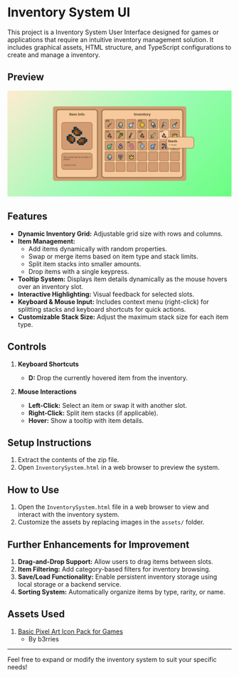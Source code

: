 
# Inventory System UI

This project is a Inventory System User Interface designed for games or applications that require an intuitive inventory management solution. It includes graphical assets, HTML structure, and TypeScript configurations to create and manage a inventory.

## Preview
![Inventory Preview](assets/InventoryPreview.png)

## Features

- **Dynamic Inventory Grid:** Adjustable grid size with rows and columns.
- **Item Management:**
    - Add items dynamically with random properties.
    - Swap or merge items based on item type and stack limits.
    - Split item stacks into smaller amounts.
    - Drop items with a single keypress.
- **Tooltip System:** Displays item details dynamically as the mouse hovers over an inventory slot.
- **Interactive Highlighting:** Visual feedback for selected slots.
- **Keyboard & Mouse Input:** Includes context menu (right-click) for splitting stacks and keyboard shortcuts for quick actions.
- **Customizable Stack Size:** Adjust the maximum stack size for each item type.

## Controls

1. **Keyboard Shortcuts**
   - **D:** Drop the currently hovered item from the inventory.

2. **Mouse Interactions**
   - **Left-Click:** Select an item or swap it with another slot.
   - **Right-Click:** Split item stacks (if applicable).
   - **Hover:** Show a tooltip with item details.

## Setup Instructions

1. Extract the contents of the zip file.
2. Open `InventorySystem.html` in a web browser to preview the system.

## How to Use

1. Open the `InventorySystem.html` file in a web browser to view and interact with the inventory system.
2. Customize the assets by replacing images in the `assets/` folder.

## Further Enhancements for Improvement

1. **Drag-and-Drop Support:** Allow users to drag items between slots.
2. **Item Filtering:** Add category-based filters for inventory browsing.
3. **Save/Load Functionality:** Enable persistent inventory storage using local storage or a backend service.
4. **Sorting System:** Automatically organize items by type, rarity, or name.

## Assets Used
1. [Basic Pixel Art Icon Pack for Games](https://b3rries.itch.io/pixel-art-icon-pack)
    - By b3rries

---

Feel free to expand or modify the inventory system to suit your specific needs!
